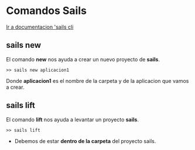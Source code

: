 # Comandos Sails
[Ir a documentacion 'sails cli](http://sailsjs.com/documentation/reference/command-line-interface)
## sails new

El comando **new** nos ayuda a crear un nuevo proyecto de **sails**.
```
>> sails new aplicacion1
```
Donde **aplicacion1** es el nombre de la carpeta y de la aplicacion que vamos a crear.

## sails lift

El comando **lift** nos ayuda a levantar un proyecto **sails**.
```
>> sails lift
```
- Debemos de estar **dentro de la carpeta** del proyecto sails.
